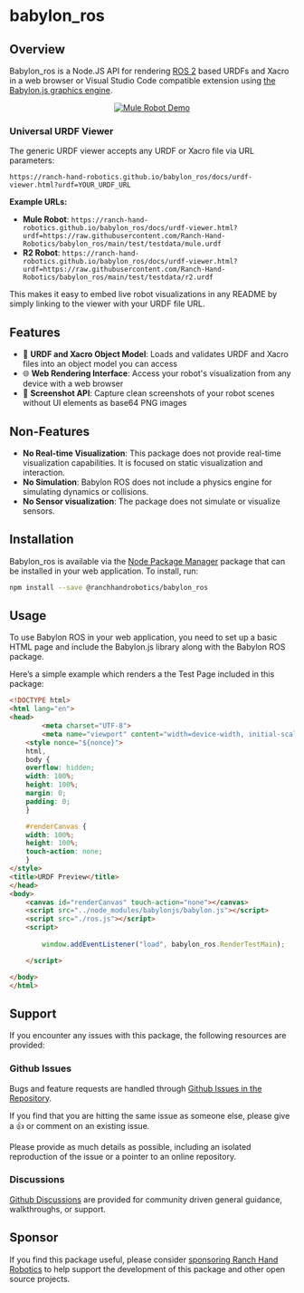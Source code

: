# babylon_ros

## Overview

Babylon_ros is a Node.JS API for rendering [ROS 2](https://ros.org) based URDFs and Xacro in a web browser or Visual Studio Code compatible extension using [the Babylon.js graphics engine](https://www.babylonjs.com/).


<div align="center">
  
[![Mule Robot Demo](https://img.shields.io/badge/🤖_Interactive_Demo-View_3D_Robot-blue?style=for-the-badge&logo=github)](https://ranch-hand-robotics.github.io/babylon_ros/docs/urdf-viewer.html?urdf=https://raw.githubusercontent.com/Ranch-Hand-Robotics/babylon_ros/main/test/testdata/mule.urdf)

</div>

### Universal URDF Viewer

The generic URDF viewer accepts any URDF or Xacro file via URL parameters:

```
https://ranch-hand-robotics.github.io/babylon_ros/docs/urdf-viewer.html?urdf=YOUR_URDF_URL
```

**Example URLs:**
- **Mule Robot**: `https://ranch-hand-robotics.github.io/babylon_ros/docs/urdf-viewer.html?urdf=https://raw.githubusercontent.com/Ranch-Hand-Robotics/babylon_ros/main/test/testdata/mule.urdf`
- **R2 Robot**: `https://ranch-hand-robotics.github.io/babylon_ros/docs/urdf-viewer.html?urdf=https://raw.githubusercontent.com/Ranch-Hand-Robotics/babylon_ros/main/test/testdata/r2.urdf`

This makes it easy to embed live robot visualizations in any README by simply linking to the viewer with your URDF file URL.


## Features

- 🤖 **URDF and Xacro Object Model**: Loads and validates URDF and Xacro files into an object model you can access
- 🌐 **Web Rendering Interface**: Access your robot's visualization from any device with a web browser
- 📸 **Screenshot API**: Capture clean screenshots of your robot scenes without UI elements as base64 PNG images

## Non-Features
- **No Real-time Visualization**: This package does not provide real-time visualization capabilities. It is focused on static visualization and interaction.
- **No Simulation**: Babylon ROS does not include a physics engine for simulating dynamics or collisions.
- **No Sensor visualization**: The package does not simulate or visualize sensors.

## Installation
Babylon_ros is available via the [Node Package Manager](https://npmjs.com) package that can be installed in your web application. To install, run:

```bash
npm install --save @ranchhandrobotics/babylon_ros
```

## Usage
To use Babylon ROS in your web application, you need to set up a basic HTML page and include the Babylon.js library along with the Babylon ROS package. 

Here’s a simple example which renders a the Test Page included in this package:

```html
<!DOCTYPE html>
<html lang="en">
<head>
        <meta charset="UTF-8">
        <meta name="viewport" content="width=device-width, initial-scale=1.0">
    <style nonce="${nonce}">
    html,
    body {
    overflow: hidden;
    width: 100%;
    height: 100%;
    margin: 0;
    padding: 0;
    }

    #renderCanvas {
    width: 100%;
    height: 100%;
    touch-action: none;
    }
</style>
<title>URDF Preview</title>
</head>
<body>
    <canvas id="renderCanvas" touch-action="none"></canvas>    
    <script src="../node_modules/babylonjs/babylon.js"></script>
    <script src="./ros.js"></script>
    <script>
        
        window.addEventListener("load", babylon_ros.RenderTestMain);

    </script>

</body>
</html>
```

## Support
If you encounter any issues with this package, the following resources are provided:

### Github Issues
Bugs and feature requests are handled through [Github Issues in the Repository](https://github.com/Ranch-Hand-Robotics/babylon_ros/issues). 

If you find that you are hitting the same issue as someone else, please give a :+1: or comment on an existing issue.

Please provide as much details as possible, including an isolated reproduction of the issue or a pointer to an online repository.

### Discussions
[Github Discussions](https://github.com/orgs/Ranch-Hand-Robotics/discussions) are provided for community driven general guidance, walkthroughs, or support.

## Sponsor
If you find this package useful, please consider [sponsoring Ranch Hand Robotics](https://github.com/sponsors/Ranch-Hand-Robotics) to help support the development of this package and other open source projects.

